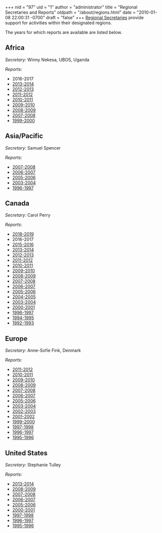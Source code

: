 +++
nid = "97"
uid = "1"
author = "administrator"
title = "Regional Secretaries and Reports"
oldpath = "/about/regions.html"
date = "2010-01-08 22:00:31 -0700"
draft = "false"
+++
[Regional Secretaries](https://iassistdata.org/about/faq.html#faq14)
provide support for activities within their designated regions.

The years for which reports are available are listed below.

Africa
------

*Secretary:* Winny Nekesa, UBOS, Uganda

*Reports:*

-   2016-2017
-   [2013-2014](https://iassistdata.org/about/regional-report-2013-2014-africa)
-   [2012-2013](https://iassistdata.org/about/regional-report-2012-2013-africa)
-   [2011-2012](https://iassistdata.org/about/regional-report-2011-2012-africa)
-   [2010-2011](https://iassistdata.org/about/regional-report-2010-2011-africa-0)
-   [2009-2010](https://iassistdata.org/about/regional-report-2009-2010-africa)
-   [2008-2009](https://iassistdata.org/about/regional-report-2008-2009-africa)
-   [2007-2008](https://iassistdata.org/about/regional-report-2007-2008-africa)
-   [1999-2000](https://iassistdata.org/about/regional-report-1999-2000-africa)

Asia/Pacific
------------

*Secretary:* Samuel Spencer

*Reports:*

-   [2007-2008](https://iassistdata.org/about/regional-report-2007-2008-asiapasific)
-   [2006-2007](/iassistdev/about/iassistwork/regional/au07.html)
-   [2005-2006](https://iassistdata.org/about/regional-report-2005-2006-asiapasific)
-   [2003-2004](https://iassistdata.org/about/regional-report-2003-2004-asiapasific)
-   [1996-1997](https://iassistdata.org/about/regional-report-1996-1997-asiapasific)

Canada
------

*Secretary:* Carol Perry

*Reports:*

-   [2018-2019](https://iassistdata.org/about/regional-report-canada-2018-2019)
-   2016-2017
-   [2015-2016](https://iassistdata.org/about/regional-report-2015-2016-canada)
-   [2013-2014](https://iassistdata.org/about/regional-report-2013-2014-canada)
-   [2012-2013](https://iassistdata.org/about/regional-report-2012-2013-canada)
-   [2011-2012](https://iassistdata.org/about/regional-report-2011-2012-canada)
-   [2010-2011](https://iassistdata.org/about/regional-report-2010-2011-canada)
-   [2009-2010](https://iassistdata.org/about/regional-report-2009-2010-canada)
-   [2008-2009](https://iassistdata.org/about/regional-report-2008-2009-canada)
-   [2007-2008](https://iassistdata.org/about/regional-report-2007-2008-canada)
-   [2006-2007](https://iassistdata.org/about/regional-report-2006-2007-canada)
-   [2005-2006](https://iassistdata.org/about/regional-report-2005-2006-canada)
-   [2004-2005](/iassistdev/about/iassistwork/regional/ca05.html)
-   [2003-2004](/iassistdev/about/iassistwork/regional/ca04.html)
-   [2000-2001](/iassistdev/about/iassistwork/regional/ca01.html)
-   [1996-1997](/iassistdev/about/iassistwork/regional/ca97.html)
-   [1994-1995](/iassistdev/about/iassistwork/regional/ca95.html)
-   [1992-1993](/iassistdev/about/iassistwork/regional/ca93.html)

Europe
------

*Secretary:* Anne-Sofie Fink, Denmark

*Reports:*

-   [2011-2012](https://iassistdata.org/about/regional-report-2011-2012-europe)
-   [2010-2011](https://iassistdata.org/about/regional-report-2010-2011-europe)
-   [2009-2010](https://iassistdata.org/about/regional-report-2009-2010-europe)
-   [2008-2009](https://iassistdata.org/about/regional-report-2008-2009-europe)
-   [2007-2008](https://iassistdata.org/about/regional-report-2007-2008-europe)
-   [2006-2007](/iassistdev/about/iassistwork/regional/eu07.html)
-   [2005-2006](/iassistdev/about/iassistwork/regional/eu06.html)
-   [2003-2004](https://iassistdata.org/about/regional-report-2003-2004-europe)
-   [2002-2003](https://iassistdata.org/about/regional-report-2002-2003-europe)
-   [2001-2002](https://iassistdata.org/about/regional-report-2001-2002-europe)
-   [1999-2000](https://iassistdata.org/about/regional-report-1999-2000-europe)
-   [1997-1998](https://iassistdata.org/about/regional-report-1997-1998-europe)
-   [1996-1997](https://iassistdata.org/about/regional-report-1996-1997-europe)
-   [1995-1996](https://iassistdata.org/about/regional-report-1995-1996-europe)

United States
-------------

*Secretary:* Stephanie Tulley

*Reports:*

-   [2013-2014](https://iassistdata.org/about/regional-report-2013-2014)
-   [2008-2009](https://iassistdata.org/about/regional-report-2008-2009-united-states)
-   [2007-2008](https://iassistdata.org/about/regional-report-2007-2008-united-states)
-   [2006-2007](https://iassistdata.org/about/regional-report-2006-2007-united-states)
-   [2005-2006](https://iassistdata.org/about/regional-report-2005-2006-united-states)
-   [2000-2001](https://iassistdata.org/about/regional-report-2000-2001-united-states)
-   [1997-1998](https://iassistdata.org/about/regional-report-1997-1998-united-states)
-   [1996-1997](https://iassistdata.org/about/regional-report-1996-1997-united-states)
-   [1995-1996](https://iassistdata.org/about/regional-report-1995-1996-united-states)
